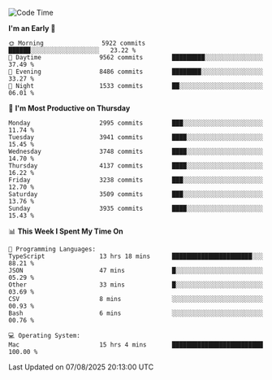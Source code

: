 <!--START_SECTION:waka-->
![Code Time](http://img.shields.io/badge/Code%20Time-5%2C271%20hrs%2028%20mins-blue)

**I'm an Early 🐤** 

```text
🌞 Morning                5922 commits        ██████░░░░░░░░░░░░░░░░░░░   23.22 % 
🌆 Daytime                9562 commits        █████████░░░░░░░░░░░░░░░░   37.49 % 
🌃 Evening                8486 commits        ████████░░░░░░░░░░░░░░░░░   33.27 % 
🌙 Night                  1533 commits        ██░░░░░░░░░░░░░░░░░░░░░░░   06.01 % 
```
📅 **I'm Most Productive on Thursday** 

```text
Monday                   2995 commits        ███░░░░░░░░░░░░░░░░░░░░░░   11.74 % 
Tuesday                  3941 commits        ████░░░░░░░░░░░░░░░░░░░░░   15.45 % 
Wednesday                3748 commits        ████░░░░░░░░░░░░░░░░░░░░░   14.70 % 
Thursday                 4137 commits        ████░░░░░░░░░░░░░░░░░░░░░   16.22 % 
Friday                   3238 commits        ███░░░░░░░░░░░░░░░░░░░░░░   12.70 % 
Saturday                 3509 commits        ███░░░░░░░░░░░░░░░░░░░░░░   13.76 % 
Sunday                   3935 commits        ████░░░░░░░░░░░░░░░░░░░░░   15.43 % 
```


📊 **This Week I Spent My Time On** 

```text
💬 Programming Languages: 
TypeScript               13 hrs 18 mins      ██████████████████████░░░   88.21 % 
JSON                     47 mins             █░░░░░░░░░░░░░░░░░░░░░░░░   05.29 % 
Other                    33 mins             █░░░░░░░░░░░░░░░░░░░░░░░░   03.69 % 
CSV                      8 mins              ░░░░░░░░░░░░░░░░░░░░░░░░░   00.93 % 
Bash                     6 mins              ░░░░░░░░░░░░░░░░░░░░░░░░░   00.76 % 

💻 Operating System: 
Mac                      15 hrs 4 mins       █████████████████████████   100.00 % 
```


 Last Updated on 07/08/2025 20:13:00 UTC
<!--END_SECTION:waka-->
